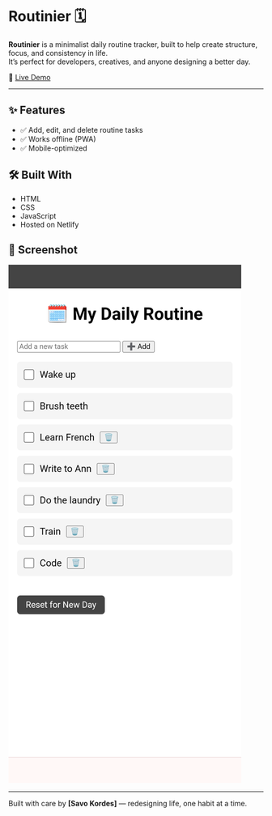 # Routinier 🗓️

**Routinier** is a minimalist daily routine tracker, built to help create structure, focus, and consistency in life.  
It’s perfect for developers, creatives, and anyone designing a better day.

🔗 [Live Demo](https://daily-routine-checker.netlify.app)

---

## ✨ Features
- ✅ Add, edit, and delete routine tasks
- ✅ Works offline (PWA)
- ✅ Mobile-optimized

## 🛠️ Built With
- HTML  
- CSS  
- JavaScript  
- Hosted on Netlify  

## 📸 Screenshot  
![Screenshot](screenshot.png)

---

Built with care by **[Savo Kordes]** — redesigning life, one habit at a time.
